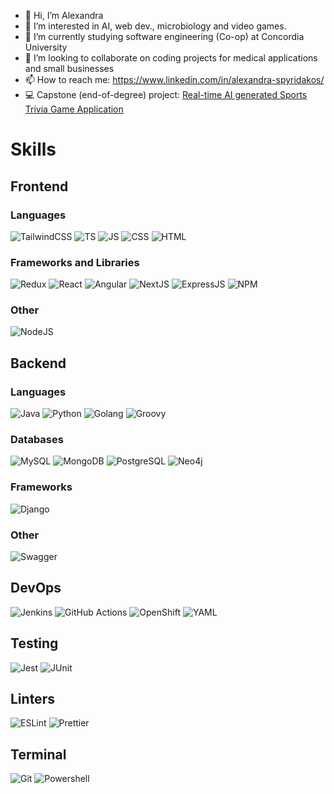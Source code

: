 - 👋 Hi, I’m Alexandra
- 👀 I’m interested in AI, web dev., microbiology and video games.
- 🌱 I’m currently studying software engineering (Co-op) at Concordia University
- 💞️ I’m looking to collaborate on coding projects for medical applications and small businesses
- 📫 How to reach me:  https://www.linkedin.com/in/alexandra-spyridakos/
- 💻 Capstone (end-of-degree) project: [Real-time AI generated Sports Trivia Game Application](https://sportzio.io) 

# Skills
## Frontend
### Languages
![TailwindCSS](https://img.shields.io/badge/Tailwind_CSS-38B2AC?logo=tailwind-css&logoColor=white)
![TS](https://img.shields.io/badge/TypeScript-007ACC?logo=typescript&logoColor=white)
![JS](https://img.shields.io/badge/JavaScript-F7DF1E?logo=javascript&logoColor=black)
![CSS](https://img.shields.io/badge/CSS3-1572B6?logo=css3&logoColor=white)
![HTML](https://img.shields.io/badge/HTML5-E34F26?logo=html5&logoColor=white)

### Frameworks and Libraries
![Redux](https://img.shields.io/badge/Redux-593D88?logo=redux&logoColor=white)
![React](https://img.shields.io/badge/React-20232A?logo=react&logoColor=61DAFB)
![Angular](https://img.shields.io/badge/Angular-DD0031?logo=angular&logoColor=white)
![NextJS](https://img.shields.io/badge/Next.js-000?logo=nextdotjs&logoColor=fff)
![ExpressJS](https://img.shields.io/badge/Express.js-404D59?)
![NPM](https://img.shields.io/badge/npm-CB3837?logo=npm&logoColor=white)

### Other
![NodeJS](https://img.shields.io/badge/Node.js-43853D?logo=node.js&logoColor=white)

## Backend
### Languages
![Java](https://img.shields.io/badge/Java-ED8B00?logo=openjdk&logoColor=white)
![Python](https://img.shields.io/badge/Python-3776AB?logo=python&logoColor=white)
![Golang](https://img.shields.io/badge/Go-00ADD8?logo=go&logoColor=white)
![Groovy](https://img.shields.io/badge/Groovy-%234298B8?logo=apachegroovy&logoColor=white&cacheSeconds=https%3A%2F%2Fgroovy-lang.org%2Fdocumentation.html)
 
### Databases
![MySQL](https://img.shields.io/badge/MySQL-005C84?logo=mysql&logoColor=white)
![MongoDB](https://img.shields.io/badge/MongoDB-%234ea94b.svg?logo=mongodb&logoColor=white)
![PostgreSQL](https://img.shields.io/badge/PostgreSQL-316192?logo=postgresql&logoColor=white)
![Neo4j](https://img.shields.io/badge/Neo4j-018bff?logo=neo4j&logoColor=white)

### Frameworks
![Django](https://img.shields.io/badge/Django-092E20?logo=django&logoColor=white)

### Other
![Swagger](https://img.shields.io/badge/-Swagger-%23Clojure?logo=swagger&logoColor=white)

## DevOps
![Jenkins](https://img.shields.io/badge/Jenkins-%23D24939?logo=jenkins&logoColor=white&cacheSeconds=https%3A%2F%2Fwww.jenkins.io%2Fdoc%2F)
![GitHub Actions](https://img.shields.io/badge/GitHub%20Actions-%232088FF?logo=githubactions&logoColor=white)
![OpenShift](https://img.shields.io/badge/OpenShift-%23EE0000?logo=redhatopenshift&logoColor=white&link=https%3A%2F%2Fdocs.openshift.com%2F)
![YAML](https://img.shields.io/badge/YAML-%23CB171E?logo=yaml&logoColor=white&link=https%3A%2F%2Fyaml.org%2Fspec%2F1.2.2%2F)

## Testing
![Jest](https://img.shields.io/badge/Jest-323330?logo=Jest&logoColor=white)
![JUnit](https://img.shields.io/badge/JUnit-%2325A162?logo=junit5&logoColor=white&link=https%3A%2F%2Fjunit.org%2Fjunit5%2Fdocs%2Fcurrent%2Fuser-guide%2F)

## Linters
![ESLint](https://img.shields.io/badge/eslint-3A33D1?logo=eslint&logoColor=white)
![Prettier](https://img.shields.io/badge/prettier-1A2C34?logo=prettier&logoColor=F7BA3E)



## Terminal
![Git](https://img.shields.io/badge/GIT-E44C30?logo=git&logoColor=white)
![Powershell](https://img.shields.io/badge/powershell-5391FE?logo=powershell&logoColor=white)

<!---
aspyridakos/aspyridakos is a ✨ special ✨ repository because its `README.md` (this file) appears on your GitHub profile.
You can click the Preview link to take a look at your changes.
--->
